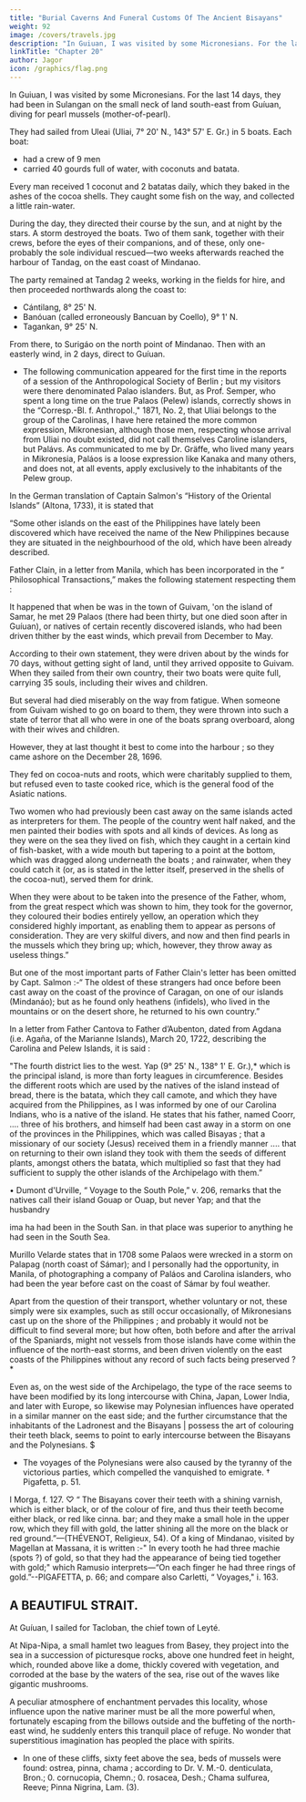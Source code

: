 ```yaml
---
title: "Burial Caverns And Funeral Customs Of The Ancient Bisayans"
weight: 92
image: /covers/travels.jpg
description: "In Guiuan, I was visited by some Micronesians. For the last 14 days, they had been in Sulangan on the small neck of land south-east from Guíuan"
linkTitle: "Chapter 20"
author: Jagor
icon: /graphics/flag.png
---
```



<!-- ## TRAVELS IN BÁMAR (CONTINUED).-SOUTH-SEA ISLANDERS CAST AWAY BY srorus – .—CROCUDILES.-- IGNATIUS BEANS.-COCOA-NUT OIL. -->

In Guiuan, I was visited by some Micronesians. For the last 14 days, they had been in Sulangan on the small neck of land south-east from Guíuan, diving for pearl mussels (mother-of-pearl). <!-- , having undertaken the dangerous journey for the express purpose. * -->

They had sailed from Uleai (Uliai, 7° 20' N., 143° 57' E. Gr.) in 5 boats. Each boat:
- had a crew of 9 men
- carried 40 gourds full of water, with coconuts and batata. 

Every man received 1 coconut and 2 batatas daily, which they baked in the ashes of the cocoa shells. They caught some fish on the way, and collected a little rain-water. 

During the day, they directed their course by the sun, and at night by the stars. A storm destroyed the boats. Two of them sank, together with their crews, before the eyes of their companions, and of these, only one-probably the sole individual rescued—two weeks afterwards reached the harbour of Tandag, on the east coast of Mindanao. 

The party remained at Tandag 2 weeks, working in the fields for hire, and then proceeded northwards along the coast to:
- Cántilang, 8° 25' N.
- Banóuan (called erroneously Bancuan by Coello), 9° 1' N.
- Tagankan, 9° 25' N.

From there, to Surigáo on the north point of Mindanao. Then with an easterly wind, in 2 days, direct to Guíuan.

* The following communication appeared for the first time in the reports of a session of the Anthropological Society of Berlin ; but my visitors were there denominated Palao islanders. But, as Prof. Semper, who spent a long time on the true Palaos (Pelew) islands, correctly shows in the “Corresp.-Bl. f. Anthropol.," 1871, No. 2, that Uliai belongs to the group of the Carolinas, I have here retained the more common expression, Mikronesian, although those men, respecting whose arrival from Uliai no doubt existed, did not call themselves Caroline islanders, but Palávs. As communicated to me by Dr. Gräffe, who lived many years in Mikronesia, Paláos is a loose expression like Kanaka and many others, and does not, at all events, apply exclusively to the inhabitants of the Pelew group.

In the German translation of Captain Salmon's “History of the Oriental Islands” (Altona, 1733), it is stated that

“Some other islands on the east of the Philippines have lately been discovered which have received the name of the New Philippines because they are situated in the neighbourhood of the old, which have been already described. 

Father Clain, in a letter from Manila, which has been incorporated in the “ Philosophical Transactions,” makes the following statement respecting them :

It happened that when be was in the town of Guivam, 'on the island of Samar, he met 29 Palaos (there had been thirty, but one died soon after in Guíuan), or natives of certain recently discovered islands, who had been driven thither by the east winds, which prevail from December to May. 

According to their own statement, they were driven about by the winds for 70 days, without getting sight of land, until they arrived opposite to Guivam. When they sailed from their own country, their two boats were quite full, carrying 35 souls, including their wives and children. 

But several had died miserably on the way from fatigue. When someone from Guivam wished to go on board to them, they were thrown into such a state of terror that all who were in one of the boats sprang overboard, along with their wives and children. 

However, they at last thought it best to come into the harbour ; so they came ashore on the December 28, 1696. 

They fed on cocoa-nuts and roots, which were charitably supplied to them, but refused even to taste cooked rice, which is the general food of the Asiatic nations. 

Two women who had previously been cast away on the same islands acted as interpreters for them. The people of the country went half naked, and the men painted their bodies with spots and all kinds of devices. As long as they were on the sea they lived on fish, which they caught in a certain kind of fish-basket, with a wide mouth but tapering to a point at the bottom, which was dragged along underneath the boats ; and rainwater, when they could catch it (or, as is stated in the letter itself, preserved in the shells of the cocoa-nut), served them for drink. 

When they were about to be taken into the presence of the Father, whom, from the great respect which was shown to him, they took for the governor, they coloured their bodies entirely yellow, an operation which they considered highly important, as enabling them to appear as persons of consideration. They are very skilful divers, and now and then find pearls in the mussels which they bring up; which, however, they throw away as useless things.”


But one of the most important parts of Father Clain's letter has been omitted by Capt. Salmon :-“ The oldest of these strangers had once before been cast away on the coast of the province of Caragan, on one of our islands (Mindanáo); but as he found only heathens (infidels), who lived in the mountains or on the desert shore, he returned to his own country.”

In a letter from Father Cantova to Father d’Aubenton, dated from Agdana (i.e. Agaña, of the Marianne Islands), March 20, 1722, describing the Carolina and Pelew Islands, it is said :

"The fourth district lies to the west. Yap (9° 25' N., 138° 1' E. Gr.),* which is the principal island, is more than forty leagues in circumference. Besides the different roots which are used by the natives of the island instead of bread, there is the batata, which they call camote, and which they have acquired from the Philippines, as I was informed by one of our Carolina Indians, who is a native of the island. He states that his father, named Coorr, .... three of his brothers, and himself had been cast away in a storm on one of the provinces in the Philippines, which was called Bisayas ; that a missionary of our society (Jesus) received them in a friendly manner .... that on returning to their own island they took with them the seeds of different plants, amongst others the batata, which multiplied so fast that they had sufficient to supply the other islands of the Archipelago with them.”

• Dumont d'Urville, “ Voyage to the South Pole,” v. 206, remarks that the natives call their island Gouap or Ouap, but never Yap; and that the husbandry

ima ha had been in the South San. in that place was superior to anything he had seen in the South Sea.


Murillo Velarde states that in 1708 some Palaos were wrecked in a storm on Palapag (north coast of Sámar); and I personally had the opportunity, in Manila, of photographing a company of Paláos and Carolina islanders, who had been the year before cast on the coast of Sámar by foul weather. 

Apart from the question of their transport, whether voluntary or not, these simply were six examples, such as still occur occasionally, of Mikronesians cast up on the shore of the Philippines ; and probably it would not be difficult to find several more; but how often, both before and after the arrival of the Spaniards, might not vessels from those islands have come within the influence of the north-east storms, and been driven violently on the east coasts of the Philippines without any record of such facts being preserved ? * 

Even as, on the west side of the Archipelago, the type of the race seems to have been modified by its long intercourse with China, Japan, Lower India, and later with Europe, so likewise may Polynesian influences have operated in a similar manner on the east side; and the further circumstance that the inhabitants of the Ladronest and the Bisayans | possess the art of colouring their teeth black, seems to point to early intercourse between the Bisayans and the Polynesians. $

* The voyages of the Polynesians were also caused by the tyranny of the victorious parties, which compelled the vanquished to emigrate. † Pigafetta, p. 51.

I Morga, f. 127. ♡ “ The Bisayans cover their teeth with a shining varnish, which is either black, or of the colour of fire, and thus their teeth become either black, or red like cinna. bar; and they make a small hole in the upper row, which they fill with gold, the latter shining all the more on the black or red ground.”—(THÉVENOT, Religieux, 54). Of a king of Mindanao, visited by Magellan at Massana, it is written :-" In every tooth he had three machie (spots ?) of gold, so that they had the appearance of being tied together with gold;" which Ramusio interprets—“On each finger he had three rings of gold.”--PIGAFETTA, p. 66; and compare also Carletti, “ Voyages," i. 163.


## A BEAUTIFUL STRAIT.

At Guíuan, I sailed for <!--  embarked on board an inconveniently cranky, open boat, which was provided only with an awning of three feet square, for --> Tacloban, the chief town of Leyté. 

<!-- After first experiencing an uninterrupted calm, we incurred great danger in a sudden tempest, so that we had to retrace the whole distance by means of the oars. The passage was very laborious for the crew, who were not protected by an awning (temperature in the sun 35° R., of the water 25° R.), and lasted thirty-one hours, with few intermissions; the party voluntarily abridging their intervals of rest in order to get back quickly to Tacloban, which keeps up an active intercourse with Manila, and has all the attractions of a luxurious city for the men living on the inhospitable eastern coast. 

It is questionable whether the sea anywhere washes over a spot of such peculiar beauty as the narrow strait which divides Sámar from Leyté. · On the west it is enclosed by steep banks of tuff, which tolerate no swamps of mangroves on their borders. There the lofty primeval forest approaches in all its sublimity close to the shore, interrupted only here and there by groves of cocoas, in whose sharply defined shadows solitary huts are to be found; and the steep hills facing the sea, and numerous small rocky islands, are crowned with little castles of blocks of coral. At the eastern entrance of the strait the south coast of Sámar consists of white limestone, like marble, but of quite modern date, which in many places forms precipitous cliffs.* -->

At Nipa-Nipa, a small hamlet two leagues from Basey, they project into the sea in a succession of picturesque rocks, above one hundred feet in height, which, rounded above like a dome, thickly covered with vegetation, and corroded at the base by the waters of the sea, rise out of the waves like gigantic mushrooms. 

A peculiar atmosphere of enchantment pervades this locality, whose influence upon the native mariner must be all the more powerful when, fortunately escaping from the billows outside and the buffeting of the north-east wind, he suddenly enters this tranquil place of refuge. No wonder that superstitious imagination has peopled the place with spirits.

* In one of these cliffs, sixty feet above the sea, beds of mussels were found: ostrea, pinna, chama ; according to Dr. V. M.-0. denticulata, Bron.; 0. cornucopia, Chemn.; 0. rosacea, Desh.; Chama sulfurea, Reeve; Pinna Nigrina, Lam. (3).
